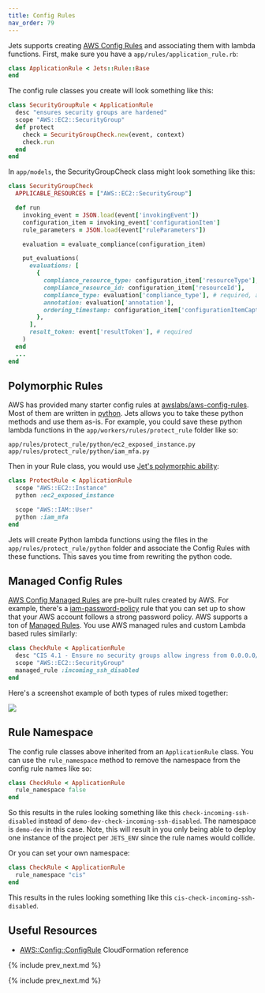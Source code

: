 ```yaml
---
title: Config Rules
nav_order: 79
---
```


Jets supports creating [AWS Config Rules](https://aws.amazon.com/config/) and associating them with lambda functions.  First, make sure you have a `app/rules/application_rule.rb`:

```ruby
class ApplicationRule < Jets::Rule::Base
end
```

The config rule classes you create will look something like this:

```ruby
class SecurityGroupRule < ApplicationRule
  desc "ensures security groups are hardened"
  scope "AWS::EC2::SecurityGroup"
  def protect
    check = SecurityGroupCheck.new(event, context)
    check.run
  end
end
```

In `app/models`, the SecurityGroupCheck class might look something like this:

```ruby
class SecurityGroupCheck
  APPLICABLE_RESOURCES = ["AWS::EC2::SecurityGroup"]

  def run
    invoking_event = JSON.load(event['invokingEvent'])
    configuration_item = invoking_event['configurationItem']
    rule_parameters = JSON.load(event["ruleParameters"])

    evaluation = evaluate_compliance(configuration_item)

    put_evaluations(
      evaluations: [
        {
          compliance_resource_type: configuration_item['resourceType'],
          compliance_resource_id: configuration_item['resourceId'],
          compliance_type: evaluation['compliance_type'], # required, accepts COMPLIANT, NON_COMPLIANT, NOT_APPLICABLE, INSUFFICIENT_DATA
          annotation: evaluation['annotation'],
          ordering_timestamp: configuration_item['configurationItemCaptureTime'], # required
        },
      ],
      result_token: event['resultToken'], # required
    )
  end
  ...
end
```

## Polymorphic Rules

AWS has provided many starter config rules at [awslabs/aws-config-rules](https://github.com/awslabs/aws-config-rules).  Most of them are written in [python](https://github.com/awslabs/aws-config-rules/tree/master/python). Jets allows you to take these python methods and use them as-is.  For example, you could save these python lambda functions in the `app/workers/rules/protect_rule` folder like so:

```
app/rules/protect_rule/python/ec2_exposed_instance.py
app/rules/protect_rule/python/iam_mfa.py
```

Then in your Rule class, you would use [Jet's polymorphic ability](http://rubyonjets.com/docs/polymorphic-support/):

```ruby
class ProtectRule < ApplicationRule
  scope "AWS::EC2::Instance"
  python :ec2_exposed_instance

  scope "AWS::IAM::User"
  python :iam_mfa
end
```

Jets will create Python lambda functions using the files in the `app/rules/protect_rule/python` folder and associate the Config Rules with these functions.  This saves you time from rewriting the python code.

## Managed Config Rules

[AWS Config Managed Rules](https://docs.aws.amazon.com/config/latest/developerguide/evaluate-config_use-managed-rules.html) are pre-built rules created by AWS.  For example, there's a [iam-password-policy](https://docs.aws.amazon.com/config/latest/developerguide/iam-password-policy.html) rule that you can set up to show that your AWS account follows a strong password policy. AWS supports a ton of [Managed Rules](https://docs.aws.amazon.com/config/latest/developerguide/managed-rules-by-aws-config.html).  You use AWS managed rules and custom Lambda based rules similarly:

```ruby
class CheckRule < ApplicationRule
  desc "CIS 4.1 - Ensure no security groups allow ingress from 0.0.0.0/0 to port 22"
  scope "AWS::EC2::SecurityGroup"
  managed_rule :incoming_ssh_disabled
end
```

Here's a screenshot example of both types of rules mixed together:

![](/img/docs/aws-config-rules.png)

## Rule Namespace

The config rule classes above inherited from an `ApplicationRule` class.  You can use the `rule_namespace` method to remove the namespace from the config rule names like so:

```ruby
class CheckRule < ApplicationRule
  rule_namespace false
end
```

So this results in the rules looking something like this `check-incoming-ssh-disabled` instead of `demo-dev-check-incoming-ssh-disabled`. The namespace is `demo-dev` in this case.  Note, this will result in you only being able to deploy one instance of the project per `JETS_ENV` since the rule names would collide.

Or you can set your own namespace:

```ruby
class CheckRule < ApplicationRule
  rule_namespace "cis"
end
```

This results in the rules looking something like this `cis-check-incoming-ssh-disabled`.

## Useful Resources

* [AWS::Config::ConfigRule](https://docs.aws.amazon.com/AWSCloudFormation/latest/UserGuide/aws-resource-config-configrule.html) CloudFormation reference

{% include prev_next.md %}

{% include prev_next.md %}

